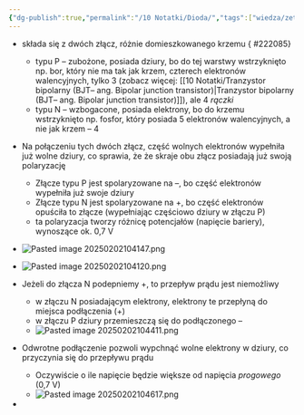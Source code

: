 ```yaml
---
{"dg-publish":true,"permalink":"/10 Notatki/Dioda/","tags":["wiedza/zettel"]}
---
```


* składa się z dwóch złącz, różnie domieszkowanego krzemu
{ #222085}

	* typu P – zubożone, posiada dziury, bo do tej warstwy wstrzyknięto np. bor, który nie ma tak jak krzem, czterech elektronów walencyjnych, tylko 3 (zobacz więcej: [[10 Notatki/Tranzystor bipolarny (BJT– ang. Bipolar junction transistor)\|Tranzystor bipolarny (BJT– ang. Bipolar junction transistor)]]), ale 4 *rączki*
	* typu N – wzbogacone, posiada elektrony, bo do krzemu wstrzyknięto np. fosfor, który posiada 5 elektronów walencyjnych, a nie jak krzem – 4
* Na połączeniu tych dwóch złącz, część wolnych elektronów wypełniła już wolne dziury, co sprawia, że że skraje obu złącz posiadają już swoją polaryzację
	* Złącze typu P jest spolaryzowane na –, bo część elektronów wypełniła już swoje dziury
	* Złącze typu N jest spolaryzowane na +, bo część elektronów opuściła to złącze (wypełniając częściowo dziury w złączu P)
	* ta polaryzacja tworzy różnicę potencjałów (napięcie bariery), wynoszące ok. 0,7 V
* ![Pasted image 20250202104147.png](/img/user/80%20Zasoby/Pasted%20image%2020250202104147.png)
* ![Pasted image 20250202104120.png](/img/user/80%20Zasoby/Pasted%20image%2020250202104120.png)
* Jeżeli do złącza N podepniemy +, to przepływ prądu jest niemożliwy
	* w złączu N posiadającym elektrony, elektrony te przepłyną do miejsca podłączenia (+)
	* w złączu P dziury przemieszczą się do podłączonego –
	* ![Pasted image 20250202104411.png](/img/user/80%20Zasoby/Pasted%20image%2020250202104411.png)
* Odwrotne podłączenie pozwoli wypchnąć wolne elektrony w dziury, co przyczynia się do przepływu prądu
	* Oczywiście o ile napięcie będzie większe od napięcia *progowego* (0,7 V)
	* ![Pasted image 20250202104617.png](/img/user/80%20Zasoby/Pasted%20image%2020250202104617.png)
* 